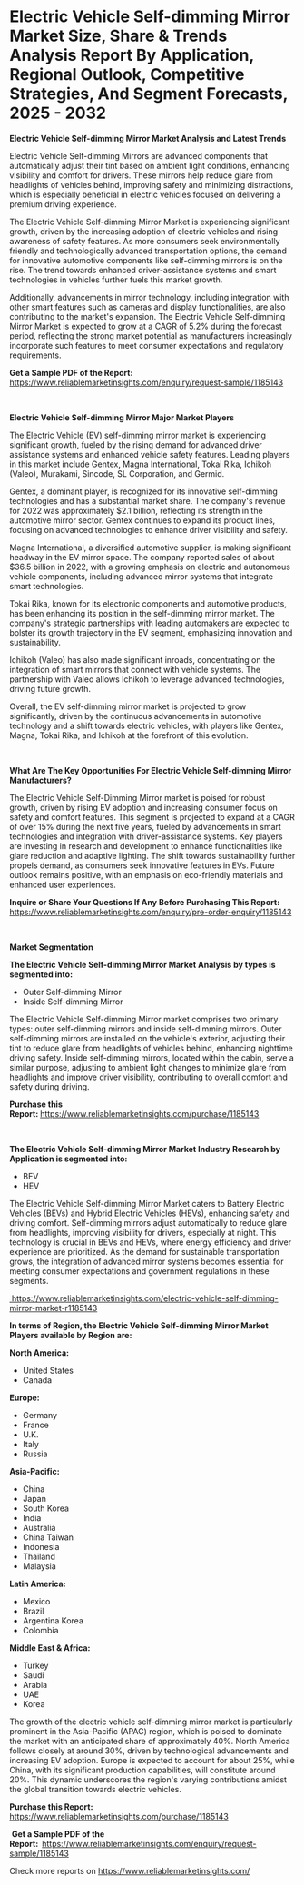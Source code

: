 <p><h1>Electric Vehicle Self-dimming Mirror Market Size, Share & Trends Analysis Report By Application, Regional Outlook, Competitive Strategies, And Segment Forecasts, 2025 - 2032</h1></p><p><strong>Electric Vehicle Self-dimming Mirror Market Analysis and Latest Trends</strong></p>
<p><p>Electric Vehicle Self-dimming Mirrors are advanced components that automatically adjust their tint based on ambient light conditions, enhancing visibility and comfort for drivers. These mirrors help reduce glare from headlights of vehicles behind, improving safety and minimizing distractions, which is especially beneficial in electric vehicles focused on delivering a premium driving experience.</p><p>The Electric Vehicle Self-dimming Mirror Market is experiencing significant growth, driven by the increasing adoption of electric vehicles and rising awareness of safety features. As more consumers seek environmentally friendly and technologically advanced transportation options, the demand for innovative automotive components like self-dimming mirrors is on the rise. The trend towards enhanced driver-assistance systems and smart technologies in vehicles further fuels this market growth.</p><p>Additionally, advancements in mirror technology, including integration with other smart features such as cameras and display functionalities, are also contributing to the market's expansion. The Electric Vehicle Self-dimming Mirror Market is expected to grow at a CAGR of 5.2% during the forecast period, reflecting the strong market potential as manufacturers increasingly incorporate such features to meet consumer expectations and regulatory requirements.</p></p>
<p><strong>Get a Sample PDF of the Report:&nbsp;</strong> <a href="https://www.reliablemarketinsights.com/enquiry/request-sample/1185143?utm_campaign=2642&utm_medium=2&utm_source=Github&utm_content=ia&utm_term=28032025&utm_id=electric-vehicle-self-dimming-mirror">https://www.reliablemarketinsights.com/enquiry/request-sample/1185143</a></p>
<p>&nbsp;</p>
<p><strong>Electric Vehicle Self-dimming Mirror Major Market Players</strong></p>
<p><p>The Electric Vehicle (EV) self-dimming mirror market is experiencing significant growth, fueled by the rising demand for advanced driver assistance systems and enhanced vehicle safety features. Leading players in this market include Gentex, Magna International, Tokai Rika, Ichikoh (Valeo), Murakami, Sincode, SL Corporation, and Germid.</p><p>Gentex, a dominant player, is recognized for its innovative self-dimming technologies and has a substantial market share. The company's revenue for 2022 was approximately $2.1 billion, reflecting its strength in the automotive mirror sector. Gentex continues to expand its product lines, focusing on advanced technologies to enhance driver visibility and safety.</p><p>Magna International, a diversified automotive supplier, is making significant headway in the EV mirror space. The company reported sales of about $36.5 billion in 2022, with a growing emphasis on electric and autonomous vehicle components, including advanced mirror systems that integrate smart technologies.</p><p>Tokai Rika, known for its electronic components and automotive products, has been enhancing its position in the self-dimming mirror market. The company's strategic partnerships with leading automakers are expected to bolster its growth trajectory in the EV segment, emphasizing innovation and sustainability.</p><p>Ichikoh (Valeo) has also made significant inroads, concentrating on the integration of smart mirrors that connect with vehicle systems. The partnership with Valeo allows Ichikoh to leverage advanced technologies, driving future growth.</p><p>Overall, the EV self-dimming mirror market is projected to grow significantly, driven by the continuous advancements in automotive technology and a shift towards electric vehicles, with players like Gentex, Magna, Tokai Rika, and Ichikoh at the forefront of this evolution.</p></p>
<p>&nbsp;</p>
<p><strong>What Are The Key Opportunities For Electric Vehicle Self-dimming Mirror Manufacturers?</strong></p>
<p><p>The Electric Vehicle Self-Dimming Mirror market is poised for robust growth, driven by rising EV adoption and increasing consumer focus on safety and comfort features. This segment is projected to expand at a CAGR of over 15% during the next five years, fueled by advancements in smart technologies and integration with driver-assistance systems. Key players are investing in research and development to enhance functionalities like glare reduction and adaptive lighting. The shift towards sustainability further propels demand, as consumers seek innovative features in EVs. Future outlook remains positive, with an emphasis on eco-friendly materials and enhanced user experiences.</p></p>
<p><strong>Inquire or Share Your Questions If Any Before Purchasing This Report:</strong> <a href="https://www.reliablemarketinsights.com/enquiry/pre-order-enquiry/1185143?utm_campaign=2642&utm_medium=2&utm_source=Github&utm_content=ia&utm_term=28032025&utm_id=electric-vehicle-self-dimming-mirror">https://www.reliablemarketinsights.com/enquiry/pre-order-enquiry/1185143</a></p>
<p>&nbsp;</p>
<p><strong>Market Segmentation</strong></p>
<p><strong>The Electric Vehicle Self-dimming Mirror Market Analysis by types is segmented into:</strong></p>
<p><ul><li>Outer Self-dimming Mirror</li><li>Inside Self-dimming Mirror</li></ul></p>
<p><p>The Electric Vehicle Self-dimming Mirror market comprises two primary types: outer self-dimming mirrors and inside self-dimming mirrors. Outer self-dimming mirrors are installed on the vehicle's exterior, adjusting their tint to reduce glare from headlights of vehicles behind, enhancing nighttime driving safety. Inside self-dimming mirrors, located within the cabin, serve a similar purpose, adjusting to ambient light changes to minimize glare from headlights and improve driver visibility, contributing to overall comfort and safety during driving.</p></p>
<p><strong>Purchase this Report:&nbsp;</strong><a href="https://www.reliablemarketinsights.com/purchase/1185143?utm_campaign=2642&utm_medium=2&utm_source=Github&utm_content=ia&utm_term=28032025&utm_id=electric-vehicle-self-dimming-mirror">https://www.reliablemarketinsights.com/purchase/1185143</a></p>
<p>&nbsp;</p>
<p><strong>The Electric Vehicle Self-dimming Mirror Market Industry Research by Application is segmented into:</strong></p>
<p><ul><li>BEV</li><li>HEV</li></ul></p>
<p><p>The Electric Vehicle Self-dimming Mirror Market caters to Battery Electric Vehicles (BEVs) and Hybrid Electric Vehicles (HEVs), enhancing safety and driving comfort. Self-dimming mirrors adjust automatically to reduce glare from headlights, improving visibility for drivers, especially at night. This technology is crucial in BEVs and HEVs, where energy efficiency and driver experience are prioritized. As the demand for sustainable transportation grows, the integration of advanced mirror systems becomes essential for meeting consumer expectations and government regulations in these segments.</p></p>
<p><a href="https://www.reliablemarketinsights.com/electric-vehicle-self-dimming-mirror-market-r1185143?utm_campaign=2642&utm_medium=2&utm_source=Github&utm_content=ia&utm_term=28032025&utm_id=electric-vehicle-self-dimming-mirror">&nbsp;https://www.reliablemarketinsights.com/electric-vehicle-self-dimming-mirror-market-r1185143</a></p>
<p><strong>In terms of Region, the Electric Vehicle Self-dimming Mirror Market Players available by Region are:</strong></p>
<p>
    <p> <strong> North America: </strong>
        <ul>
            <li>United States</li>
            <li>Canada</li>
        </ul>
        </p> 
    <p> <strong> Europe: </strong>
        <ul>
            <li>Germany</li>
            <li>France</li>
            <li>U.K.</li>
            <li>Italy</li>
            <li>Russia</li>
        </ul>
        </p> 
    <p> <strong> Asia-Pacific: </strong>
        <ul>
            <li>China</li>
            <li>Japan</li>
            <li>South Korea</li>
            <li>India</li>
            <li>Australia</li>
            <li>China Taiwan</li>
            <li>Indonesia</li>
            <li>Thailand</li>
            <li>Malaysia</li>
        </ul>
        </p> 
    <p> <strong> Latin America: </strong>
        <ul>
            <li>Mexico</li>
            <li>Brazil</li>
            <li>Argentina Korea</li>
            <li>Colombia</li>
        </ul>
        </p> 
    <p> <strong> Middle East & Africa: </strong>
        <ul>
            <li>Turkey</li>
            <li>Saudi</li>
            <li>Arabia</li>
            <li>UAE</li>
            <li>Korea</li>
        </ul>
    </p>
    </p>
<p><p>The growth of the electric vehicle self-dimming mirror market is particularly prominent in the Asia-Pacific (APAC) region, which is poised to dominate the market with an anticipated share of approximately 40%. North America follows closely at around 30%, driven by technological advancements and increasing EV adoption. Europe is expected to account for about 25%, while China, with its significant production capabilities, will constitute around 20%. This dynamic underscores the region's varying contributions amidst the global transition towards electric vehicles.</p></p>
<p><strong>Purchase this Report: </strong><a href="https://www.reliablemarketinsights.com/purchase/1185143?utm_campaign=2642&utm_medium=2&utm_source=Github&utm_content=ia&utm_term=28032025&utm_id=electric-vehicle-self-dimming-mirror">https://www.reliablemarketinsights.com/purchase/1185143</a></p>
<p>&nbsp;<strong>Get a Sample PDF of the Report:&nbsp;&nbsp;</strong><a href="https://www.reliablemarketinsights.com/enquiry/request-sample/1185143?utm_campaign=2642&utm_medium=2&utm_source=Github&utm_content=ia&utm_term=28032025&utm_id=electric-vehicle-self-dimming-mirror">https://www.reliablemarketinsights.com/enquiry/request-sample/1185143</a></p>
<p><strong></strong></p>
<p>Check more reports on <a href="https://www.reliablemarketinsights.com/?utm_campaign=2642&utm_medium=2&utm_source=Github&utm_content=ia&utm_term=28032025&utm_id=electric-vehicle-self-dimming-mirror">https://www.reliablemarketinsights.com/</a></p>